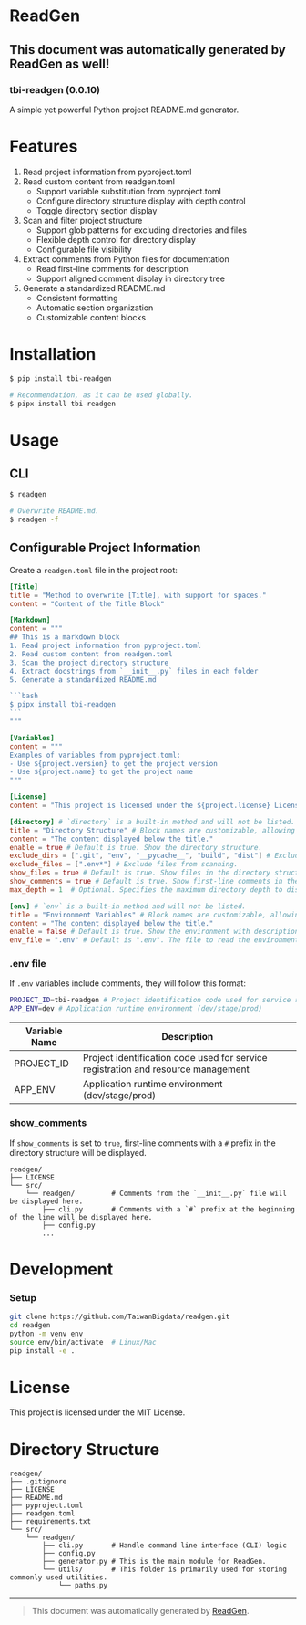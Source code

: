 # ReadGen
## This document was automatically generated by ReadGen as well!
### tbi-readgen (0.0.10)
A simple yet powerful Python project README.md generator.

# Features
1. Read project information from pyproject.toml
2. Read custom content from readgen.toml
    - Support variable substitution from pyproject.toml
    - Configure directory structure display with depth control
    - Toggle directory section display
3. Scan and filter project structure
    - Support glob patterns for excluding directories and files
    - Flexible depth control for directory display
    - Configurable file visibility
4. Extract comments from Python files for documentation
    - Read first-line comments for description
    - Support aligned comment display in directory tree
5. Generate a standardized README.md
    - Consistent formatting
    - Automatic section organization
    - Customizable content blocks

# Installation
```bash
$ pip install tbi-readgen

# Recommendation, as it can be used globally.
$ pipx install tbi-readgen
```

# Usage
## CLI
```bash
$ readgen

# Overwrite README.md.
$ readgen -f
```

## Configurable Project Information
Create a `readgen.toml` file in the project root:
````toml
[Title]
title = "Method to overwrite [Title], with support for spaces."
content = "Content of the Title Block"

[Markdown]
content = """
## This is a markdown block
1. Read project information from pyproject.toml
2. Read custom content from readgen.toml
3. Scan the project directory structure
4. Extract docstrings from `__init__.py` files in each folder
5. Generate a standardized README.md

```bash
$ pipx install tbi-readgen
```
"""

[Variables]
content = """
Examples of variables from pyproject.toml:
- Use ${project.version} to get the project version
- Use ${project.name} to get the project name
"""

[License]
content = "This project is licensed under the ${project.license} License."

[directory] # `directory` is a built-in method and will not be listed.
title = "Directory Structure" # Block names are customizable, allowing you to override the default "Directory Structure."
content = "The content displayed below the title."
enable = true # Default is true. Show the directory structure.
exclude_dirs = [".git", "env", "__pycache__", "build", "dist"] # Exclude directories from scanning.
exclude_files = [".env*"] # Exclude files from scanning.
show_files = true # Default is true. Show files in the directory structure.
show_comments = true # Default is true. Show first-line comments in the directory structure.
max_depth = 1  # Optional. Specifies the maximum directory depth to display. Omit this line for no limit.

[env] # `env` is a built-in method and will not be listed.
title = "Environment Variables" # Block names are customizable, allowing you to override the default "Environment Variables."
content = "The content displayed below the title."
enable = false # Default is true. Show the environment with description from the .env file.
env_file = ".env" # Default is ".env". The file to read the environment variables from.
````

### .env file
If `.env` variables include comments, they will follow this format:
```sh
PROJECT_ID=tbi-readgen # Project identification code used for service registration and resource management
APP_ENV=dev # Application runtime environment (dev/stage/prod)
```
| Variable Name | Description |
| --- | --- |
| PROJECT_ID | Project identification code used for service registration and resource management |
| APP_ENV | Application runtime environment (dev/stage/prod) |

### show_comments
If `show_comments` is set to `true`, first-line comments with a `#` prefix in the directory structure will be displayed.
```
readgen/
├── LICENSE
└── src/
    └── readgen/         # Comments from the `__init__.py` file will be displayed here.
        ├── cli.py       # Comments with a `#` prefix at the beginning of the line will be displayed here.
        ├── config.py
        ...
```

# Development
### Setup
```bash
git clone https://github.com/TaiwanBigdata/readgen.git
cd readgen
python -m venv env
source env/bin/activate  # Linux/Mac
pip install -e .
```

# License
This project is licensed under the MIT License.
# Directory Structure
```
readgen/
├── .gitignore
├── LICENSE
├── README.md
├── pyproject.toml
├── readgen.toml
├── requirements.txt
└── src/
    └── readgen/
        ├── cli.py       # Handle command line interface (CLI) logic
        ├── config.py
        ├── generator.py # This is the main module for ReadGen.
        └── utils/       # This folder is primarily used for storing commonly used utilities.
            └── paths.py
```


---
> This document was automatically generated by [ReadGen](https://github.com/TaiwanBigdata/readgen).